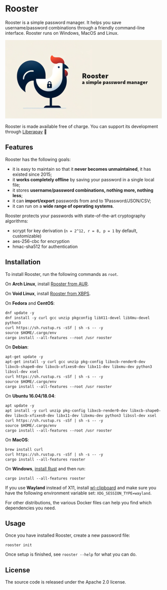 # Rooster

Rooster is a simple password manager. It helps you save username/password combinations 
through a friendly command-line interface. Rooster runs on Windows, MacOS and Linux.

![Rooster logo and headline](rooster.png)

Rooster is made available free of charge. You can support its development through [Liberapay](https://liberapay.com/conradkleinespel/) 💪

## Features

Rooster has the following goals:

- it is easy to maintain so that it **never becomes unmaintained**, it has existed since 2015;
- it **works completely offline** by saving your password in a single local file;
- it stores **username/password combinations, nothing more, nothing less**;
- it can **import/export** passwords from and to 1Password/JSON/CSV;
- it can run on a **wide range of operating systems**.

Rooster protects your passwords with state-of-the-art cryptography algorithms:

- scrypt for key derivation (`n = 2^12, r = 8, p = 1` by default, customizable)
- aes-256-cbc for encryption
- hmac-sha512 for authentication

## Installation

To install Rooster, run the following commands as `root`.

On **Arch Linux**, install [Rooster from AUR](https://aur.archlinux.org/packages/rooster).

On **Void Linux**, install [Rooster from XBPS](https://github.com/void-linux/void-packages/blob/master/srcpkgs/rooster/template).

On **Fedora** and **CentOS**:

```shell
dnf update -y
dnf install -y curl gcc unzip pkgconfig libX11-devel libXmu-devel python3
curl https://sh.rustup.rs -sSf | sh -s -- -y
source $HOME/.cargo/env
cargo install --all-features --root /usr rooster
```

On **Debian**:

```shell
apt-get update -y
apt-get install -y curl gcc unzip pkg-config libxcb-render0-dev libxcb-shape0-dev libxcb-xfixes0-dev libx11-dev libxmu-dev python3 libssl-dev xsel
curl https://sh.rustup.rs -sSf | sh -s -- -y
source $HOME/.cargo/env
cargo install --all-features --root /usr rooster
```

On **Ubuntu 16.04/18.04**:

```shell
apt update -y
apt install -y curl unzip pkg-config libxcb-render0-dev libxcb-shape0-dev libxcb-xfixes0-dev libx11-dev libxmu-dev python3 libssl-dev xsel
curl https://sh.rustup.rs -sSf | sh -s -- -y
source $HOME/.cargo/env
cargo install --all-features --root /usr rooster
```

On **MacOS**:

```shell
brew install curl
curl https://sh.rustup.rs -sSf | sh -s -- -y
cargo install --all-features rooster
```

On **Windows**, [install Rust](https://www.rust-lang.org/tools/install) and then run:
```shell
cargo install --all-features rooster
```

If you use **Wayland** instead of X11, install [wl-clipboard](https://github.com/bugaevc/wl-clipboard) and make sure you have the following
environment variable set: `XDG_SESSION_TYPE=wayland`.

For other distributions, the various Docker files can help you find which dependencies you need.

## Usage

Once you have installed Rooster, create a new password file:

```shell
rooster init
```

Once setup is finished, see `rooster --help` for what you can do.

## License

The source code is released under the Apache 2.0 license.
